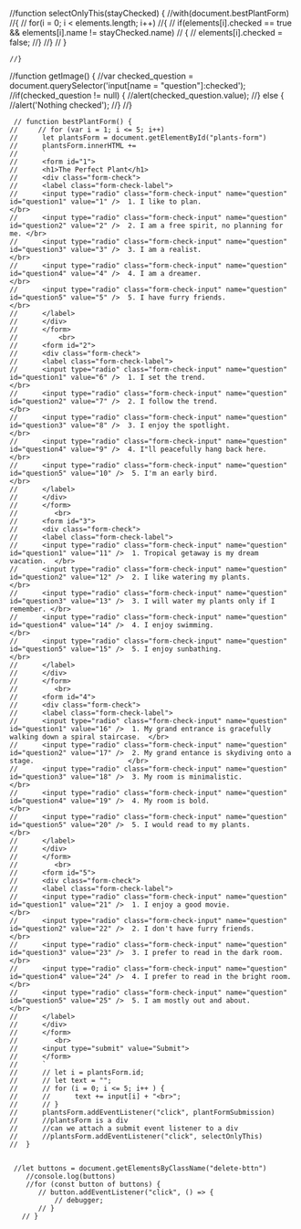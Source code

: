 //function selectOnlyThis(stayChecked) {
        //with(document.bestPlantForm) 
        //{
           // for(i = 0; i < elements.length; i++)
            //{
              //  if(elements[i].checked == true && elements[i].name != stayChecked.name)
               // {
                  //  elements[i].checked = false;
                //}
            //}
       // }
    
    //}   


//function getImage() {
        //var checked_question = document.querySelector('input[name = "question"]:checked');
    //if(checked_question != null) {
        //alert(checked_question.value);
    //} else {
        //alert('Nothing checked');
    //}
    //}

     // function bestPlantForm() {
    //     // for (var i = 1; i <= 5; i++) 
    //      let plantsForm = document.getElementById("plants-form")
    //      plantsForm.innerHTML += 
    //      `
    //      <form id="1">
    //      <h1>The Perfect Plant</h1>
    //      <div class="form-check">
    //      <label class="form-check-label">
    //      <input type="radio" class="form-check-input" name="question" id="question1" value="1" />  1. I like to plan.                         </br>                   
    //      <input type="radio" class="form-check-input" name="question" id="question2" value="2" />  2. I am a free spirit, no planning for me. </br>
    //      <input type="radio" class="form-check-input" name="question" id="question3" value="3" />  3. I am a realist.                         </br>
    //      <input type="radio" class="form-check-input" name="question" id="question4" value="4" />  4. I am a dreamer.                         </br>
    //      <input type="radio" class="form-check-input" name="question" id="question5" value="5" />  5. I have furry friends.                   </br>
    //      </label>
    //      </div>
    //      </form>
    //          <br>
    //      <form id="2">
    //      <div class="form-check">
    //      <label class="form-check-label">
    //      <input type="radio" class="form-check-input" name="question" id="question1" value="6" />  1. I set the trend.                        </br>
    //      <input type="radio" class="form-check-input" name="question" id="question2" value="7" />  2. I follow the trend.                  </br>
    //      <input type="radio" class="form-check-input" name="question" id="question3" value="8" />  3. I enjoy the spotlight.                  </br>
    //      <input type="radio" class="form-check-input" name="question" id="question4" value="9" />  4. I"ll peacefully hang back here.         </br>
    //      <input type="radio" class="form-check-input" name="question" id="question5" value="10" />  5. I'm an early bird.                      </br>
    //      </label>
    //      </div>
    //      </form>
    //         <br>
    //      <form id="3">
    //      <div class="form-check">
    //      <label class="form-check-label">
    //      <input type="radio" class="form-check-input" name="question" id="question1" value="11" />  1. Tropical getaway is my dream vacation.  </br>
    //      <input type="radio" class="form-check-input" name="question" id="question2" value="12" />  2. I like watering my plants.              </br>
    //      <input type="radio" class="form-check-input" name="question" id="question3" value="13" />  3. I will water my plants only if I remember. </br>
    //      <input type="radio" class="form-check-input" name="question" id="question4" value="14" />  4. I enjoy swimming.                        </br>
    //      <input type="radio" class="form-check-input" name="question" id="question5" value="15" />  5. I enjoy sunbathing.                      </br>
    //      </label>
    //      </div>  
    //      </form>  
    //         <br>
    //      <form id="4">
    //      <div class="form-check">
    //      <label class="form-check-label">
    //      <input type="radio" class="form-check-input" name="question" id="question1" value="16" />  1. My grand entrance is gracefully walking down a spiral staircase.  </br>
    //      <input type="radio" class="form-check-input" name="question" id="question2" value="17" />  2. My grand entance is skydiving onto a stage.                       </br>
    //      <input type="radio" class="form-check-input" name="question" id="question3" value="18" />  3. My room is minimalistic.                                          </br>
    //      <input type="radio" class="form-check-input" name="question" id="question4" value="19" />  4. My room is bold.                                                  </br>
    //      <input type="radio" class="form-check-input" name="question" id="question5" value="20" />  5. I would read to my plants.                                        </br>
    //      </label>
    //      </div>  
    //      </form>  
    //         <br>
    //      <form id="5">
    //      <div class="form-check">
    //      <label class="form-check-label">
    //      <input type="radio" class="form-check-input" name="question" id="question1" value="21" />  1. I enjoy a good movie.                    </br>
    //      <input type="radio" class="form-check-input" name="question" id="question2" value="22" />  2. I don't have furry friends.              </br>
    //      <input type="radio" class="form-check-input" name="question" id="question3" value="23" />  3. I prefer to read in the dark room.       </br>
    //      <input type="radio" class="form-check-input" name="question" id="question4" value="24" />  4. I prefer to read in the bright room.     </br>
    //      <input type="radio" class="form-check-input" name="question" id="question5" value="25" />  5. I am mostly out and about.               </br>
    //      </label>
    //      </div> 
    //      </form>  
    //         <br>
    //      <input type="submit" value="Submit">
    //      </form>
    //      `
    //      // let i = plantsForm.id; 
    //      // let text = "";
    //      // for (i = 0; i <= 5; i++ ) {
    //      //      text += input[i] + "<br>";
    //      // }
    //      plantsForm.addEventListener("click", plantFormSubmission)
    //      //plantsForm is a div
    //      //can we attach a submit event listener to a div
    //      //plantsForm.addEventListener("click", selectOnlyThis)
    //  }
    

     //let buttons = document.getElementsByClassName("delete-bttn")
        //console.log(buttons)
        //for (const button of buttons) {
           // button.addEventListener("click", () => {
               // debugger;
           // }
       // }

